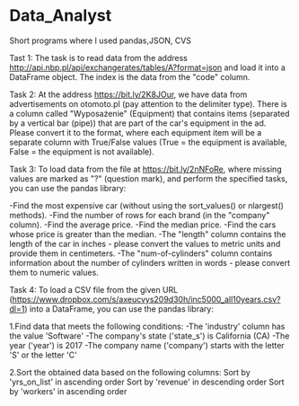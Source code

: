 # Data_Analyst
Short programs where I used pandas,JSON, CVS


Tast 1:
The task is to read data from the address
http://api.nbp.pl/api/exchangerates/tables/A?format=json and load it into a DataFrame object.
The index is the data from the "code" column.

Task 2:
At the address https://bit.ly/2K8JOur, we have data from advertisements on otomoto.pl (pay attention to the delimiter type). There is a column called "Wyposażenie" (Equipment) that contains items (separated by a vertical bar (pipe)) that are part of the car's equipment in the ad. Please convert it to the format, where each equipment item will be a separate column with True/False values 
(True = the equipment is available, False = the equipment is not available).

Task 3:
To load data from the file at https://bit.ly/2nNFoRe, where missing values are marked as "?" (question mark), and perform the specified tasks, you can use the pandas library:

-Find the most expensive car (without using the sort_values() or nlargest() methods).
-Find the number of rows for each brand (in the "company" column).
-Find the average price.
-Find the median price.
-Find the cars whose price is greater than the median.
-The "length" column contains the length of the car in inches - please convert the values to metric units and provide them in centimeters.
-The "num-of-cylinders" column contains information about the number of cylinders written in words - please convert them to numeric values.

Task 4:
To load a CSV file from the given URL (https://www.dropbox.com/s/axeucvys209d30h/inc5000_all10years.csv?dl=1) into a DataFrame, you can use the pandas library:

1.Find data that meets the following conditions:
-The 'industry' column has the value 'Software'
-The company's state ('state_s') is California (CA)
-The year ('year') is 2017
-The company name ('company') starts with the letter 'S' or the letter 'C'

2.Sort the obtained data based on the following columns:
Sort by 'yrs_on_list' in ascending order
Sort by 'revenue' in descending order
Sort by 'workers' in ascending order
